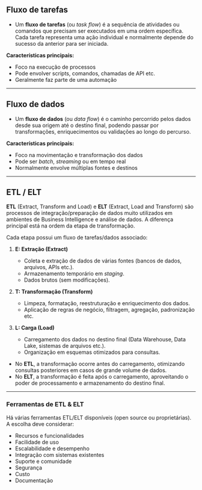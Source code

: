 ## Fluxo de tarefas

- Um **fluxo de tarefas** (ou *task flow*) é a sequência de atividades ou comandos que precisam ser executados em uma ordem específica. Cada tarefa representa uma ação individual e normalmente depende do sucesso da anterior para ser iniciada.

**Características principais:**

- Foco na execução de processos  
- Pode envolver scripts, comandos, chamadas de API etc.  
- Geralmente faz parte de uma automação  

---

## Fluxo de dados

- Um **fluxo de dados** (ou *data flow*) é o caminho percorrido pelos dados desde sua origem até o destino final, podendo passar por transformações, enriquecimentos ou validações ao longo do percurso.

**Características principais:**

- Foco na movimentação e transformação dos dados  
- Pode ser *batch*, *streaming* ou em tempo real  
- Normalmente envolve múltiplas fontes e destinos  

---

## ETL / ELT

**ETL** (Extract, Transform and Load) e **ELT** (Extract, Load and Transform) são processos de integração/preparação de dados muito utilizados em ambientes de Business Intelligence e análise de dados. A diferença principal está na ordem da etapa de transformação.

Cada etapa possui um fluxo de tarefas/dados associado:

1. **E: Extração (Extract)**  
   - Coleta e extração de dados de várias fontes (bancos de dados, arquivos, APIs etc.).  
   - Armazenamento temporário em *staging*.  
   - Dados brutos (sem modificações).

2. **T: Transformação (Transform)**  
   - Limpeza, formatação, reestruturação e enriquecimento dos dados.  
   - Aplicação de regras de negócio, filtragem, agregação, padronização etc.

3. **L: Carga (Load)**  
   - Carregamento dos dados no destino final (Data Warehouse, Data Lake, sistemas de arquivos etc.).  
   - Organização em esquemas otimizados para consultas.

- No **ETL**, a transformação ocorre antes do carregamento, otimizando consultas posteriores em casos de grande volume de dados.  
- No **ELT**, a transformação é feita após o carregamento, aproveitando o poder de processamento e armazenamento do destino final.

---

### Ferramentas de ETL & ELT

Há várias ferramentas ETL/ELT disponíveis (open source ou proprietárias). A escolha deve considerar:

- Recursos e funcionalidades  
- Facilidade de uso  
- Escalabilidade e desempenho  
- Integração com sistemas existentes  
- Suporte e comunidade  
- Segurança  
- Custo  
- Documentação  
```
